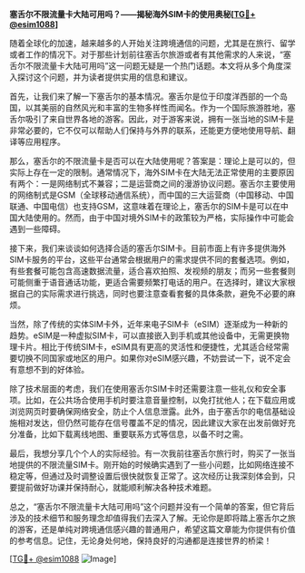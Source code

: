 **塞舌尔不限流量卡大陆可用吗？——揭秘海外SIM卡的使用奥秘[[TG💪+ @esim1088](https://t.me/s/esim1088)]**

随着全球化的加速，越来越多的人开始关注跨境通信的问题，尤其是在旅行、留学或者工作的情况下。对于那些计划前往塞舌尔旅游或者有其他需求的人来说，“塞舌尔不限流量卡大陆可用吗”这一问题无疑是一个热门话题。本文将从多个角度深入探讨这个问题，并为读者提供实用的信息和建议。

首先，让我们来了解一下塞舌尔的基本情况。塞舌尔是位于印度洋西部的一个岛国，以其美丽的自然风光和丰富的生物多样性而闻名。作为一个国际旅游胜地，塞舌尔吸引了来自世界各地的游客。因此，对于游客来说，拥有一张当地的SIM卡是非常必要的，它不仅可以帮助人们保持与外界的联系，还能更方便地使用导航、翻译等应用程序。

那么，塞舌尔的不限流量卡是否可以在大陆使用呢？答案是：理论上是可以的，但实际上存在一定的限制。通常情况下，海外SIM卡在大陆无法正常使用的主要原因有两个：一是网络制式不兼容；二是运营商之间的漫游协议问题。塞舌尔主要使用的网络制式是GSM（全球移动通信系统），而中国的三大运营商（中国移动、中国联通、中国电信）也支持GSM，这意味着在理论上，塞舌尔的SIM卡是可以在中国大陆使用的。然而，由于中国对境外SIM卡的政策较为严格，实际操作中可能会遇到一些障碍。

接下来，我们来谈谈如何选择合适的塞舌尔SIM卡。目前市面上有许多提供海外SIM卡服务的平台，这些平台通常会根据用户的需求提供不同的套餐选项。例如，有些套餐可能包含高速数据流量，适合喜欢拍照、发视频的朋友；而另一些套餐则可能侧重于语音通话功能，更适合需要频繁打电话的用户。在选择时，建议大家根据自己的实际需求进行挑选，同时也要注意查看套餐的具体条款，避免不必要的麻烦。

当然，除了传统的实体SIM卡外，近年来电子SIM卡（eSIM）逐渐成为一种新的趋势。eSIM是一种虚拟SIM卡，可以直接嵌入到手机或其他设备中，无需更换物理卡片。相比于传统SIM卡，eSIM具有更高的灵活性和便捷性，尤其适合经常需要切换不同国家或地区的用户。如果你对eSIM感兴趣，不妨尝试一下，说不定会有意想不到的好体验。

除了技术层面的考虑，我们在使用塞舌尔SIM卡时还需要注意一些礼仪和安全事项。比如，在公共场合使用手机时要注意音量控制，以免打扰他人；在下载应用或浏览网页时要确保网络安全，防止个人信息泄露。此外，由于塞舌尔的电信基础设施相对发达，但仍然可能存在信号覆盖不足的情况，因此建议大家在出发前做好充分准备，比如下载离线地图、重要联系方式等信息，以备不时之需。

最后，我想分享几个个人的实际经验。有一次我前往塞舌尔旅行时，购买了一张当地提供的不限流量SIM卡。刚开始的时候确实遇到了一些小问题，比如网络连接不稳定等，但通过及时调整设置后很快就恢复正常了。这次经历让我深刻体会到，只要提前做好功课并保持耐心，就能顺利解决各种技术难题。

总之，“塞舌尔不限流量卡大陆可用吗”这个问题并没有一个简单的答案，但它背后涉及的技术细节和服务理念却值得我们去深入了解。无论你是即将踏上塞舌尔之旅的游客，还是单纯对跨境通信感兴趣的普通用户，希望这篇文章能为你提供有价值的参考信息。记住，无论身处何地，保持良好的沟通都是连接世界的桥梁！

[[TG💪+ @esim1088](https://t.me/s/esim1088) ![Image](https://i.postimg.cc/4NQfJmqS/Snipaste-2025-05-13-00-14-12.png)]